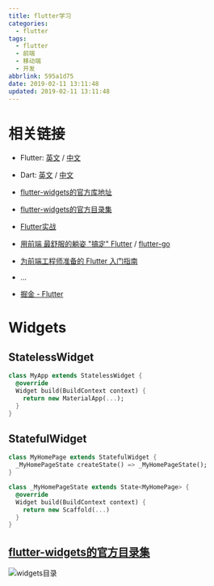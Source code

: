 ```yaml
---
title: flutter学习
categories:
  - flutter
tags:
  - flutter
  - 前端
  - 移动端
  - 开发
abbrlink: 595a1d75
date: 2019-02-11 13:11:48
updated: 2019-02-11 13:11:48
---
```




# 相关链接

- Flutter: [英文](https://flutter.io/) / [中文](https://flutterchina.club/)

- Dart: [英文](https://www.dartlang.org/) / [中文](http://www.dartdoc.cn)

- [flutter-widgets的官方库地址]( https://docs.flutter.kim/widgets/widgets-library.html )

- [flutter-widgets的官方目录集]( http://doc.flutter-dev.cn/widgets/ )

- [Flutter实战](https://book.flutterchina.club)

- [用前端 最舒服的躺姿 "搞定" Flutter](https://juejin.im/post/5c41af466fb9a04a0e2d7d51) / [flutter-go](https://github.com/alibaba/flutter-go)

- [为前端工程师准备的 Flutter 入门指南](https://zhuanlan.zhihu.com/p/55329631)

- ...

- [掘金 - Flutter](https://juejin.im/tag/Flutter)



# Widgets

## StatelessWidget

```dart
class MyApp extends StatelessWidget {
  @override
  Widget build(BuildContext context) {
    return new MaterialApp(...);
  }
}
```

## StatefulWidget

```dart
class MyHomePage extends StatefulWidget {
  _MyHomePageState createState() => _MyHomePageState();
}

class _MyHomePageState extends State<MyHomePage> {
  @override
  Widget build(BuildContext context) {
    return new Scaffold(...)
  }
}
```

## [flutter-widgets的官方目录集]( http://doc.flutter-dev.cn/widgets/ )

![widgets目录](https://ws1.sinaimg.cn/large/006tNc79ly1g02fza8b2ij30ni3m5gyb.jpg)
